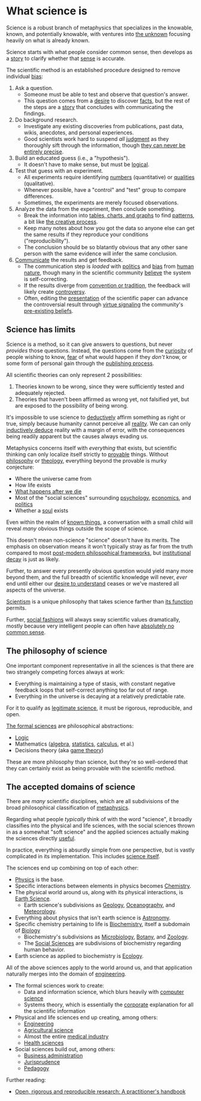 
# What science is

Science is a robust branch of metaphysics that specializes in the knowable, known, and potentially knowable, with ventures into [the unknown](unknown.md) focusing heavily on what is already known.

Science starts with what people consider common sense, then develops as a [story](stories-why.md) to clarify whether that [sense](mind-feelings.md) is accurate.

The scientific method is an established procedure designed to remove individual [bias](mind-bias.md):

1. Ask a question.
   - Someone must be able to test and observe that question's answer.
   - This question comes from a [desire](purpose.md) to discover [facts](reality.md), but the rest of the steps are a [story](stories-why.md) that concludes with communicating the findings.
2. Do background research.
   - Investigate any existing discoveries from publications, past data, wikis, anecdotes, and personal experiences.
   - Good scientists work hard to suspend *all* [judgment](understanding-certainty.md) as they thoroughly sift through the information, though [they can never be entirely precise](mind-bias.md).
3. Build an educated guess (i.e., a "hypothesis").
   - It doesn't have to make sense, but must be [logical](logic.md).
4. Test that guess with an experiment.
   - All experiments require identifying [numbers](math.md) (quantitative) or [qualities](values.md) (qualitative).
   - Whenever possible, have a "control" and "test" group to compare differences.
   - Sometimes, the experiments are merely focused observations.
5. Analyze the data from the experiment, then conclude something.
   - Break the information into [tables, charts, and graphs](data-viz.md) to find [patterns](symbols.md), a bit like [the creative process](mind-creativity-how.md).
   - Keep many notes about how you got the data so anyone else can get the same results if they reproduce your conditions ("reproducibility").
   - The conclusion should be so blatantly obvious that any other sane person with the same evidence will infer the same conclusion.
6. [Communicate](people-conversation.md) the results and get feedback.
   - The communication step is *loaded* with [politics](power.md) and [bias](people-image-why.md) from [human nature](humanity.md), though many in the scientific community [believe](trust.md) the system is self-correcting.
   - If the results diverge from [convention or tradition](habits.md), the feedback will likely create [controversy](people-conflicts-why.md).
   - Often, editing the [presentation](stories-why.md) of the scientific paper can advance the controversial result through [virtue signaling](stories-storytellers.md) the community's [pre-existing beliefs](trust.md).

## Science has limits

Science is a method, so it can give answers to questions, but never *provides* those questions. Instead, the questions come from the [curiosity](purpose.md) of people wishing to know, [fear](mind-feelings-fear.md) of what would happen if they *don't* know, or some form of personal gain through the [publishing process](stories-storytellers.md).

All scientific theories can only represent 2 possibilities:

1. Theories known to be wrong, since they were sufficiently tested and adequately rejected.
2. Theories that haven't been affirmed as wrong yet, not falsified yet, but are exposed to the possibility of being wrong.

It's impossible to use science to [deductively](logic.md) affirm something as right or true, simply because humanity cannot perceive all [reality](reality.md). We can can only [inductively deduce](logic.md) reality with a margin of error, with the consequences being readily apparent but the causes always evading us.

Metaphysics concerns itself with *everything* that exists, but scientific thinking can only localize itself strictly to [provable](understanding-certainty.md) things. Without [philosophy](philosophy.md) or [theology](religion.md), everything beyond the provable is murky conjecture:

- Where the universe came from
- How life exists
- [What happens after we die](religion.md)
- Most of the "social sciences" surrounding [psychology](humanity.md), [economics](economics.md), and [politics](groups-large.md)
- Whether a [soul](humanity.md) exists

Even within the realm of [known things](understanding-certainty.md), a conversation with a small child will reveal *many* obvious things outside the scope of science.

This doesn't mean non-science "science" doesn't have its merits. The emphasis on observation means it won't typically stray as far from the truth compared to most [post-modern philosophical frameworks](philosophy.md), but [institutional decay](mgmt-badsystems.md) is just as likely.

Further, to answer every presently obvious question would yield many more beyond them, and the full breadth of scientific knowledge will never, *ever* end until either our [desire to understand](understanding.md) ceases or we've mastered all aspects of the universe.

[Scientism](https://trendless.tech/scientism/) is a unique philosophy that takes science farther than [its function](purpose.md) permits.

Further, [social fashions](trends.md) will always sway scientific values dramatically, mostly because very intelligent people can often have [absolutely no common sense](https://gainedin.site/idiot/).

## The philosophy of science

One important component representative in all the sciences is that there are two strangely competing forces always at work:

- Everything is maintaining a type of stasis, with constant negative feedback loops that self-correct anything too far out of range.
- Everything in the universe is decaying at a relatively predictable rate.

For it to qualify as [legitimate science](science.md), it must be rigorous, reproducible, and open.

[The formal sciences](science-formal.md) are philosophical abstractions:

- [Logic](logic.md)
- Mathematics ([algebra](math-algebra.md), [statistics](math-stat.md), [calculus](math-calc.md), et al.)
- Decisions theory (aka [game theory](math-gametheory.md))

These are more philosophy than science, but they're so well-ordered that they can certainly exist as being provable with the scientific method.

## The accepted domains of science

There are *many* scientific disciplines, which are all subdivisions of the broad philosophical classification of [metaphysics](reality.md).

Regarding what people *typically* think of with the word "science", it broadly classifies into the physical and life sciences, with the social sciences thrown in as a somewhat "soft science" and the applied sciences actually making the sciences directly [useful](purpose.md).

In practice, everything is absurdly simple from one perspective, but is vastly complicated in its implementation. This includes [science itself](science.md).

The sciences end up combining on top of each other:

- [Physics](science-physics.md) is the base.
- Specific interactions between elements in physics becomes [Chemistry](science-chemistry.md).
- The physical world around us, along with its physical interactions, is [Earth Science](science-earth.md).
  - Earth science's subdivisions as [Geology](science-earth-land.md), [Oceanography](science-earth-ocean.md), and [Meteorology](science-earth-weather.md).
- Everything about physics that isn't earth science is [Astronomy](science-space.md).
- Specific chemistry pertaining to life is [Biochemistry](science-life-biochem.md), itself a subdomain of [Biology](science-life.md)
  - Biochemistry's subdivisions as [Microbiology](science-life-micro.md), [Botany](science-life-plants.md), and [Zoology](science-life-animals.md).
  - The [Social Sciences](science-social.md) are subdivisions of biochemistry regarding human behavior.
- Earth science as applied to biochemistry is [Ecology](science-ecology.md).

All of the above sciences apply to the world around us, and that application naturally merges into the domain of [engineering](engineering.md).

- The formal sciences work to create:
  - Data and information science, which blurs heavily with [computer science](computers.md)
  - Systems theory, which is essentially the [corporate](groups-large.md) explanation for all the scientific information
- Physical and life sciences end up creating, among others:
  - [Engineering](engineering.md)
  - [Agricultural science](horticulture.md)
  - Almost the entire [medical industry](body-firstaid.md)
  - [Health sciences](body-health.md)
- Social sciences build out, among others:
  - [Business administration](mgmt-1_why.md)
  - [Jurisprudence](legal-doctrines.md)
  - [Pedagogy](understanding.md)

Further reading:

- [Open, rigorous and reproducible research: A practitioner's handbook](https://stanforddatascience.github.io/best-practices/index.html)
